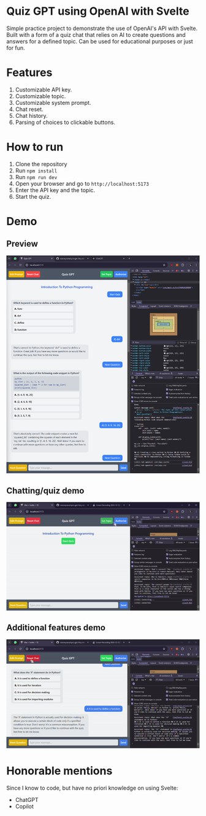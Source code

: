 # Quiz GPT using OpenAI with Svelte

Simple practice project to demonstrate the use of OpenAI's API with Svelte.
Built with a form of a quiz chat that relies on AI to create questions and answers for a defined topic.
Can be used for educational purposes or just for fun.

# Features

1. Customizable API key.
2. Customizable topic.
3. Customizable system prompt.
4. Chat reset.
5. Chat history.
6. Parsing of choices to clickable buttons.

# How to run

1. Clone the repository
2. Run `npm install`
3. Run `npm run dev`
4. Open your browser and go to `http://localhost:5173`
5. Enter the API key and the topic.
6. Start the quiz.

# Demo

## Preview

![Preview](images/quiz-gpt-parsings.png)

## Chatting/quiz demo

![Chatting demo](images/quiz-gpt-demo-chatting.gif)

## Additional features demo

![Additional features demo](images/quiz-gpt-demo-additional-features.gif)

# Honorable mentions

Since I know to code, but have no priori knowledge on using Svelte:
- ChatGPT
- Copilot
